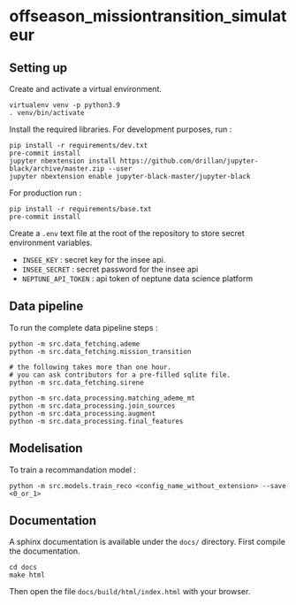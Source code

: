 # offseason_missiontransition_simulateur

## Setting up

Create and activate a virtual environment.
```
virtualenv venv -p python3.9
. venv/bin/activate
```

Install the required libraries.
For development purposes, run :
```
pip install -r requirements/dev.txt
pre-commit install
jupyter nbextension install https://github.com/drillan/jupyter-black/archive/master.zip --user
jupyter nbextension enable jupyter-black-master/jupyter-black
```

For production run :
```
pip install -r requirements/base.txt
pre-commit install
```

Create a `.env` text file at the root of the repository to store secret environment variables.

- `INSEE_KEY` : secret key for the insee api.
- `INSEE_SECRET` : secret password for the insee api
- `NEPTUNE_API_TOKEN` : api token of neptune data science platform

## Data pipeline

To run the complete data pipeline steps :

```
python -m src.data_fetching.ademe
python -m src.data_fetching.mission_transition

# the following takes more than one hour.
# you can ask contributors for a pre-filled sqlite file.
python -m src.data_fetching.sirene

python -m src.data_processing.matching_ademe_mt
python -m src.data_processing.join_sources
python -m src.data_processing.augment
python -m src.data_processing.final_features
```

## Modelisation

To train a recommandation model :

```
python -m src.models.train_reco <config_name_without_extension> --save <0_or_1>
```

## Documentation

A sphinx documentation is available under the `docs/` directory.
First compile the documentation.

```
cd docs
make html
```

Then open the file `docs/build/html/index.html` with your browser.
